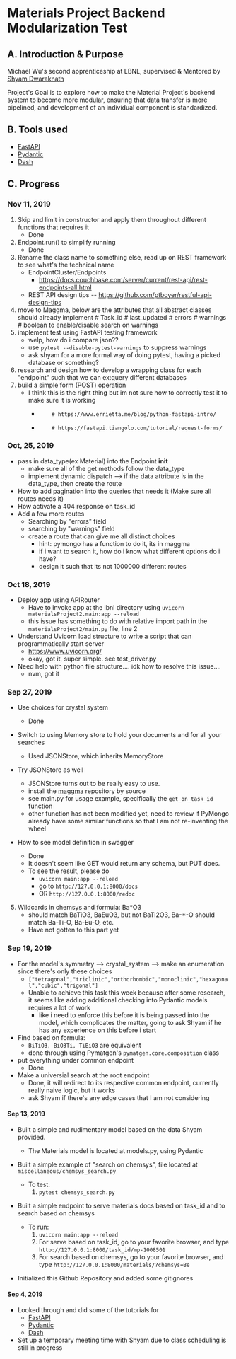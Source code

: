 # Materials Project Backend Modularization Test

## A. Introduction & Purpose
Michael Wu's second apprenticeship at LBNL, supervised & Mentored by [Shyam Dwaraknath](https://www.linkedin.com/in/shyam-dwaraknath/)

Project's Goal is to explore how to make the Material Project's backend system to become more modular, ensuring that data transfer is more pipelined, and development of an individual component is standardized.

## B. Tools used
- [FastAPI](https://github.com/tiangolo/fastapi)
- [Pydantic](https://pydantic-docs.helpmanual.io/)
- [Dash](https://plot.ly/dash/)

## C. Progress

### Nov 11, 2019
1. Skip and limit in constructor and apply them throughout different functions that requires it
    - Done
2. Endpoint.run() to simplify running
    - Done
3. Rename the class name to something else, read up on REST framework to see what's the technical name
    - EndpointCluster/Endpoints
        - https://docs.couchbase.com/server/current/rest-api/rest-endpoints-all.html
    - REST API design tips -- https://github.com/ptboyer/restful-api-design-tips
4. move to Maggma, below are the attributes that all abstract classes should already implement
            # Task_id
            # last_updated
            # errors
            # warnings
            # boolean to enable/disable search on warnings
5. implement test using FastAPI testing framework
    - welp, how do i compare json??
    - use `pytest --disable-pytest-warnings` to suppress warnings
    - ask shyam for a more formal way of doing pytest, having a picked database or something?
6. research and design how to develop a wrapping class for each "endpoint" such that we can ex:query different databases
7. build a simple form (POST) operation
    - I think this is the right thing but im not sure how to correctly test it to make sure it is working
        -         # https://www.errietta.me/blog/python-fastapi-intro/
        -         # https://fastapi.tiangolo.com/tutorial/request-forms/

### Oct, 25, 2019 
- pass in data_type(ex Material) into the Endpoint __init__
    - make sure all of the get methods follow the data_type
    - implement dynamic dispatch --> if the data attribute is in the data_type, then create the route
- How to add pagination into the queries that needs it (Make sure all routes needs it)
- How activate a 404 response on task_id
- Add a few more routes
    - Searching by "errors" field
    - searching by "warnings" field
    - create a route that can give me all distinct choices
        - hint: pymongo has a function to do it, its in maggma
        - if i want to search it, how do i know what different options do i have?
        - design it such that its not 1000000 different routes
       

### Oct 18, 2019
- Deploy app using APIRouter
    - Have to invoke app at the lbnl directory using `uvicorn materialsProject2.main:app --reload`
    - this issue has something to do with relative import path in the `materialsProject2/main.py` file, line 2
- Understand Uvicorn load structure to write a script that can programmatically start server
    - https://www.uvicorn.org/
    - okay, got it, super simple. see test_driver.py
- Need help with python file structure.... idk how to resolve this issue....
    - nvm, got it

    

### Sep 27, 2019
- Use choices for crystal system
    - Done

- Switch to using Memory store to hold your documents and for all your searches
    - Used JSONStore, which inherits MemoryStore
- Try JSONStore as well
    - JSONStore turns out to be really easy to use. 
    - install the [maggma](https://github.com/materialsproject/maggma/blob/master/maggma/) repository by source
    - see main.py for usage example, specifically the `get_on_task_id` function
    - other function has not been modified yet, need to review if PyMongo already have some similar functions so that I am not re-inventing the wheel
- How to see model definition in swagger
    - Done
    - It doesn't seem like GET would return any schema, but PUT does. 
    - To see the result, please do
        - `uvicorn main:app --reload`
        - go to `http://127.0.0.1:8000/docs`
        - OR `http://127.0.0.1:8000/redoc`
5. Wildcards in chemsys and formula: Ba*O3 
    - should match BaTiO3, BaEuO3, but not BaTi2O3, Ba-*-O should match Ba-Ti-O, Ba-Eu-O, etc. 
    - Have not gotten to this part yet


### Sep 19, 2019
- For the model's symmetry --> crystal_system --> make an enumeration since there's only these choices
    - `["tetragonal","triclinic","orthorhombic","monoclinic","hexagonal","cubic","trigonal"]`
    - Unable to achieve this task this week because after some research, it seems like adding additional checking into Pydantic models requires a lot of work
        -  like i need to enforce this before it is being passed into the model, which complicates the matter, going to ask Shyam if he has any experience on this before i start
- Find based on formula:
    - `BiTiO3, BiO3Ti, TiBiO3` are equivalent
    - done through using Pymatgen's `pymatgen.core.composition` class
- put everything under common endpoint
    - Done
- Make a universial search at the root endpoint
    - Done, it will redirect to its respective common endpoint, currently really naive logic, but it works
    - ask Shyam if there's any edge cases that I am not considering



#### Sep 13, 2019
- Built a simple and rudimentary model based on the data Shyam provided. 
    - The Materials model is located at models.py, using Pydantic
- Built a simple example of "search on chemsys", file located at `miscellaneous/chemsys_search.py`
    - To test:
        1. `pytest chemsys_search.py`
- Built a simple endpoint to serve materials docs based on task_id and to search based on chemsys
    - To run: 
        1. `uvicorn main:app --reload`
        2. For serve based on task_id, go to your favorite browser, and type `http://127.0.0.1:8000/task_id/mp-1008501`
        3. For search based on chemsys, go to your favorite browser, and type `http://127.0.0.1:8000/materials/?chemsys=Be`


- Initialized this Github Repository and added some gitignores
#### Sep 4, 2019
- Looked through and did some of the tutorials for 
    - [FastAPI](https://github.com/tiangolo/fastapi)
    - [Pydantic](https://pydantic-docs.helpmanual.io/)
    - [Dash](https://plot.ly/dash/)
- Set up a temporary meeting time with Shyam due to class scheduling is still in progress

